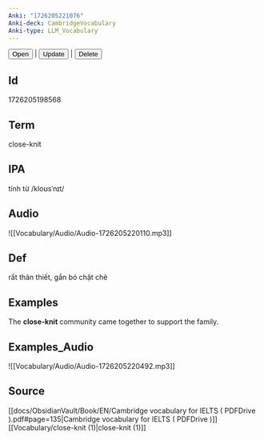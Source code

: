 ```yaml
---
Anki: "1726205221076"
Anki-deck: CambridgeVocabulary
Anki-type: LLM_Vocabulary
---
```

<button class="anki-btn-open">Open</button> | <button class="anki-btn-update">Update</button> | <button class="anki-btn-delete">Delete</button>

## Id
1726205198568
## Term
close-knit
## IPA
tính từ /kloʊsˈnɪt/
## Audio
 ![[Vocabulary/Audio/Audio-1726205220110.mp3]]
## Def
 rất thân thiết, gắn bó chặt chẽ

## Examples
The **close-knit** community came together to support the family. 

## Examples_Audio
![[Vocabulary/Audio/Audio-1726205220492.mp3]]
## Source
 [[docs/ObsidianVault/Book/EN/Cambridge vocabulary for IELTS ( PDFDrive ).pdf#page=135|Cambridge vocabulary for IELTS ( PDFDrive )]] [[Vocabulary/close-knit (1)|close-knit (1)]]